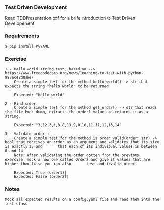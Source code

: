 ### Test Driven Development

Read TDDPresentation.pdf for a brife introduction to Test Driven Developement

### Requirements
```
$ pip install PyYAML
```

### Exercise
```
1 - Hello world string test, based on --> https://www.freecodecamp.org/news/learning-to-test-with-python-997ace2d8abe/
    Create a simple test for the method hello_world() -> str that expects the string "hello world" to be returned
    
    Expected: "hello world"
```
```
2 - Find order:
    Create a simple test for the method get_order() -> str that reads the file Mock_dump, extracts the order1 value and returns it as a string.
    
    Expected: "3,12,3,6,8,8,13,9,8,10,11,11,12,13,14"
```
```
3 - Validate order :
    Create a simple test for the method is_order_valid(order: str) -> bool that receives an order as an argument and validates that its size is exactly 15 and       that each of its individual values is between 0 and 14
    Note: after validating the order gotten from the previous exercise, mock a new one called Order2 and give it values that are higher than 14 so you can also       test and invalid order.
    
    Expected: True (order1)|
    Expected: False (order2)|
```  

### Notes

    Mock all expected results on a config.yaml file and read them into the test class



